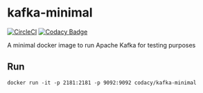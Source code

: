 # kafka-minimal
[![CircleCI](https://circleci.com/gh/codacy/kafka-minimal.svg?style=svg)](https://circleci.com/gh/codacy/kafka-minimal)
[![Codacy Badge](https://api.codacy.com/project/badge/Grade/11f09c91c28644718046c41164e56b0d)](https://www.codacy.com/app/Codacy/kafka-minimal?utm_source=github.com&amp;utm_medium=referral&amp;utm_content=codacy/kafka-minimal&amp;utm_campaign=Badge_Grade)

A minimal docker image to run Apache Kafka for testing purposes

## Run

`docker run -it -p 2181:2181 -p 9092:9092 codacy/kafka-minimal`
